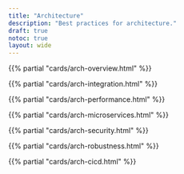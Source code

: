 ```yaml
---
title: "Architecture"
description: "Best practices for architecture."
draft: true
notoc: true
layout: wide
---
```


{{% partial "cards/arch-overview.html" %}}

{{% partial "cards/arch-integration.html" %}}

{{% partial "cards/arch-performance.html" %}}

{{% partial "cards/arch-microservices.html" %}}

{{% partial "cards/arch-security.html" %}}

{{% partial "cards/arch-robustness.html" %}}

{{% partial "cards/arch-cicd.html" %}}
